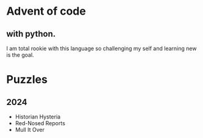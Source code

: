 # Advent of code
## with python.   

I am total rookie with this language so challenging my self and learning new is the goal.

# Puzzles
## 2024

- Historian Hysteria
- Red-Nosed Reports
- Mull It Over